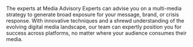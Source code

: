 <p>
              The experts at <span class="font-[Poppins] font-bold"> Media Advisory <span class="text-blue"> Experts</span></span> can advise you on a multi-media strategy to generate broad
              exposure for your message, brand, or crisis response. With
              innovative techniques and a shrewd understanding of the evolving
              digital media landscape, our team can expertly position you for
              success across platforms, no matter where your audience consumes
              their media.
            </p>
